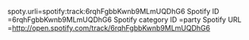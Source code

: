 spoty.urli=spotify:track:6rqhFgbbKwnb9MLmUQDhG6
Spotify ID	=6rqhFgbbKwnb9MLmUQDhG6
Spotify category ID	=party
Spotify URL	=http://open.spotify.com/track/6rqhFgbbKwnb9MLmUQDhG6

